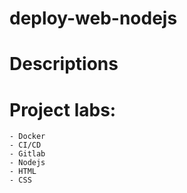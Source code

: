 # deploy-web-nodejs

# Descriptions
# Project labs:
    - Docker
    - CI/CD
    - Gitlab
    - Nodejs
    - HTML
    - CSS

